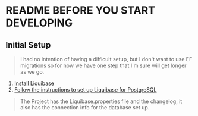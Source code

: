 # README BEFORE YOU START DEVELOPING

## Initial Setup

> I had no intention of having a difficult setup, but I don't want to use EF migrations so for now we have one step that I'm sure will get longer as we go.

1) [Install Liquibase](https://www.liquibase.org/download?_ga=2.53578923.2047073809.1634244558-1323351823.1631633244)
2) [Follow the instructions to set up Liquibase for PostgreSQL](https://docs.liquibase.com/workflows/database-setup-tutorials/postgresql.html)

> The Project has the Liquibase.properties file and the changelog, it also has the connection info for the database set up.